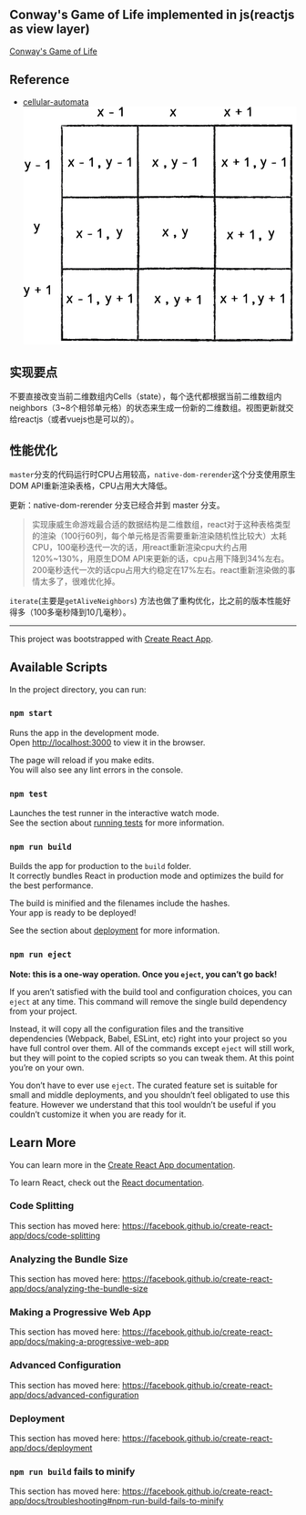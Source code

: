 ## Conway's Game of Life implemented in js(reactjs as view layer)
[Conway's Game of Life](https://en.wikipedia.org/wiki/Conway%27s_Game_of_Life)

## Reference
- [cellular-automata](https://natureofcode.com/book/chapter-7-cellular-automata/)
![2d array](public/2darr.png)

## 实现要点
不要直接改变当前二维数组内Cells（state），每个迭代都根据当前二维数组内neighbors（3~8个相邻单元格）的状态来生成一份新的二维数组。视图更新就交给reactjs（或者vuejs也是可以的）。

## 性能优化
`master`分支的代码运行时CPU占用较高，`native-dom-rerender`这个分支使用原生DOM API重新渲染表格，CPU占用大大降低。

更新：native-dom-rerender 分支已经合并到 master 分支。

> 实现康威生命游戏最合适的数据结构是二维数组，react对于这种表格类型的渲染（100行60列，每个单元格是否需要重新渲染随机性比较大）太耗CPU，100毫秒迭代一次的话，用react重新渲染cpu大约占用120%~130%，用原生DOM API来更新的话，cpu占用下降到34%左右。200毫秒迭代一次的话cpu占用大约稳定在17%左右。react重新渲染做的事情太多了，很难优化掉。

`iterate`(主要是`getAliveNeighbors`) 方法也做了重构优化，比之前的版本性能好得多（100多毫秒降到10几毫秒）。

<hr>

This project was bootstrapped with [Create React App](https://github.com/facebook/create-react-app).
## Available Scripts

In the project directory, you can run:

### `npm start`

Runs the app in the development mode.<br>
Open [http://localhost:3000](http://localhost:3000) to view it in the browser.

The page will reload if you make edits.<br>
You will also see any lint errors in the console.

### `npm test`

Launches the test runner in the interactive watch mode.<br>
See the section about [running tests](https://facebook.github.io/create-react-app/docs/running-tests) for more information.

### `npm run build`

Builds the app for production to the `build` folder.<br>
It correctly bundles React in production mode and optimizes the build for the best performance.

The build is minified and the filenames include the hashes.<br>
Your app is ready to be deployed!

See the section about [deployment](https://facebook.github.io/create-react-app/docs/deployment) for more information.

### `npm run eject`

**Note: this is a one-way operation. Once you `eject`, you can’t go back!**

If you aren’t satisfied with the build tool and configuration choices, you can `eject` at any time. This command will remove the single build dependency from your project.

Instead, it will copy all the configuration files and the transitive dependencies (Webpack, Babel, ESLint, etc) right into your project so you have full control over them. All of the commands except `eject` will still work, but they will point to the copied scripts so you can tweak them. At this point you’re on your own.

You don’t have to ever use `eject`. The curated feature set is suitable for small and middle deployments, and you shouldn’t feel obligated to use this feature. However we understand that this tool wouldn’t be useful if you couldn’t customize it when you are ready for it.

## Learn More

You can learn more in the [Create React App documentation](https://facebook.github.io/create-react-app/docs/getting-started).

To learn React, check out the [React documentation](https://reactjs.org/).

### Code Splitting

This section has moved here: https://facebook.github.io/create-react-app/docs/code-splitting

### Analyzing the Bundle Size

This section has moved here: https://facebook.github.io/create-react-app/docs/analyzing-the-bundle-size

### Making a Progressive Web App

This section has moved here: https://facebook.github.io/create-react-app/docs/making-a-progressive-web-app

### Advanced Configuration

This section has moved here: https://facebook.github.io/create-react-app/docs/advanced-configuration

### Deployment

This section has moved here: https://facebook.github.io/create-react-app/docs/deployment

### `npm run build` fails to minify

This section has moved here: https://facebook.github.io/create-react-app/docs/troubleshooting#npm-run-build-fails-to-minify
